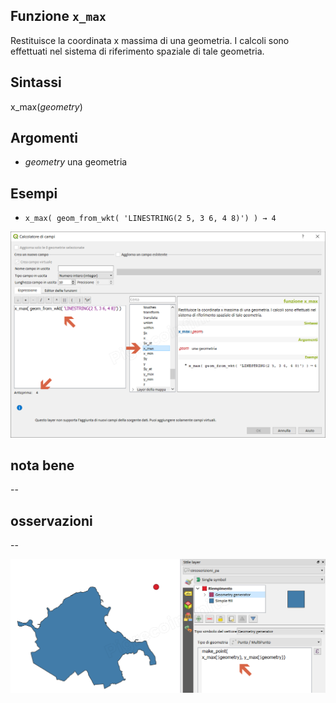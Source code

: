 ## Funzione `x_max`

Restituisce la coordinata x massima di una geometria. I calcoli sono effettuati nel sistema di riferimento spaziale di tale geometria.

## Sintassi

x_max(_geometry_)

## Argomenti

* _geometry_ una geometria

## Esempi

* `x_max( geom_from_wkt( 'LINESTRING(2 5, 3 6, 4 8)') ) → 4`

![](/img/geometria/x_max/x_max1.png)

## nota bene

--

## osservazioni

--

![](/img/geometria/x_max/x_max2.png)